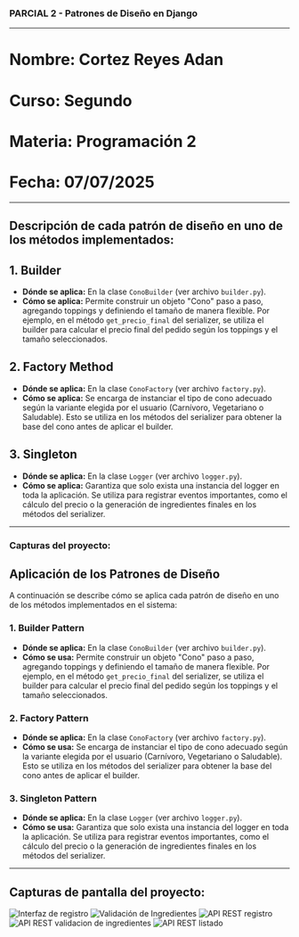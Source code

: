 ### PARCIAL 2 - Patrones de Diseño en Django

---

# Nombre: Cortez Reyes Adan
# Curso: Segundo
# Materia: Programación 2
# Fecha: 07/07/2025

---

## Descripción de cada patrón de diseño en uno de los métodos implementados:

## 1. **Builder**
- **Dónde se aplica:** En la clase `ConoBuilder` (ver archivo `builder.py`).
- **Cómo se aplica:** Permite construir un objeto "Cono" paso a paso, agregando toppings y definiendo el tamaño de manera flexible. Por ejemplo, en el método `get_precio_final` del serializer, se utiliza el builder para calcular el precio final del pedido según los toppings y el tamaño seleccionados.

## 2. **Factory Method**
- **Dónde se aplica:** En la clase `ConoFactory` (ver archivo `factory.py`).
- **Cómo se aplica:** Se encarga de instanciar el tipo de cono adecuado según la variante elegida por el usuario (Carnívoro, Vegetariano o Saludable). Esto se utiliza en los métodos del serializer para obtener la base del cono antes de aplicar el builder.

## 3. **Singleton**
- **Dónde se aplica:** En la clase `Logger` (ver archivo `logger.py`).
- **Cómo se aplica:** Garantiza que solo exista una instancia del logger en toda la aplicación. Se utiliza para registrar eventos importantes, como el cálculo del precio o la generación de ingredientes finales en los métodos del serializer.

---

### Capturas del proyecto:
## Aplicación de los Patrones de Diseño

A continuación se describe cómo se aplica cada patrón de diseño en uno de los métodos implementados en el sistema:

### 1. **Builder Pattern**
- **Dónde se aplica:** En la clase `ConoBuilder` (ver archivo `builder.py`).
- **Cómo se usa:** Permite construir un objeto "Cono" paso a paso, agregando toppings y definiendo el tamaño de manera flexible. Por ejemplo, en el método `get_precio_final` del serializer, se utiliza el builder para calcular el precio final del pedido según los toppings y el tamaño seleccionados.

### 2. **Factory Pattern**
- **Dónde se aplica:** En la clase `ConoFactory` (ver archivo `factory.py`).
- **Cómo se usa:** Se encarga de instanciar el tipo de cono adecuado según la variante elegida por el usuario (Carnívoro, Vegetariano o Saludable). Esto se utiliza en los métodos del serializer para obtener la base del cono antes de aplicar el builder.

### 3. **Singleton Pattern**
- **Dónde se aplica:** En la clase `Logger` (ver archivo `logger.py`).
- **Cómo se usa:** Garantiza que solo exista una instancia del logger en toda la aplicación. Se utiliza para registrar eventos importantes, como el cálculo del precio o la generación de ingredientes finales en los métodos del serializer.

---

## Capturas de pantalla del proyecto:

![Interfaz de registro](../PG2_Parcial2/media/interfaz_registro_panel.png)
![Validación de Ingredientes](../PG2_Parcial2/media/validacion_panel.png)
![API REST registro](../PG2_Parcial2/media/api_registro.png)
![API REST validacion de ingredientes](../PG2_Parcial2/media/validacion_api.png)
![API REST listado](../PG2_Parcial2/media/api_list.png)